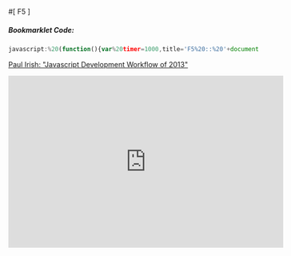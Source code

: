 #[ F5 ]

##### Bookmarklet Code:

```javascript
javascript:%20(function(){var%20timer=1000,title='F5%20::%20'+document.title,src=window.location.href,F5win,F5WinHead,F5WinBody,iframe,script,getDimentions,setDimentions;getDimentions=function(){var%20width,height;if(document.body&&document.body.offsetWidth){width=document.body.offsetWidth;height=document.body.offsetHeight;}%20if(document.compatMode=='CSS1Compat'&&document.documentElement&&document.documentElement.offsetWidth){width=document.documentElement.offsetWidth;height=document.documentElement.offsetHeight;}%20if(window.innerWidth&&window.innerHeight){width=window.innerWidth;height=window.innerHeight;}%20return[width,height];};setDimentions=function(){var%20iframe=F5win.document.getElementById('iframe1'),dim=getDimentions();iframe.style.width=dim[0];iframe.style.height=dim[1];};if(document.getElementById('iframe1')===null){F5win=window.open(),F5WinHead=F5win.document.head,F5WinBody=F5win.document.body,F5WinHead.innerHTML='<title>'+title+'</title><style>body{margin:0;overflow:hidden}</style>';iframe=document.createElement('iframe');iframe.id="iframe1";iframe.src=src;F5WinBody.appendChild(iframe);script=document.createElement('script');script.type="text/javascript";script.src='http://ulipreuss.eu/test/F5/f5.js';F5WinBody.appendChild(script);setDimentions();if(window.focus){F5win.focus();}%20F5win.onresize=setDimentions;F5win.onunload=function(){};document.close();}else{}})();
```
[Paul Irish: "Javascript Development Workflow of 2013" ](http://www.youtube.com/watch?v=f7AU2Ozu8eo) 

<p><iframe src="http://player.vimeo.com/video/18818254?byline=0&amp;color=ffffff" width="550" height="344" frameborder="0"></iframe></p>